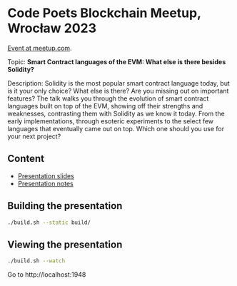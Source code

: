 # Code Poets Blockchain Meetup, Wrocław 2023
[Event at meetup.com](https://www.meetup.com/wroclaw-blockchain-meetup/events/292148616/).

Topic: **Smart Contract languages of the EVM: What else is there besides Solidity?**

Description: Solidity is the most popular smart contract language today, but is it your only choice?
What else is there?
Are you missing out on important features?
The talk walks you through the evolution of smart contract languages built on top of the EVM,
showing off their strengths and weaknesses, contrasting them with Solidity as we know it today.
From the early implementations, through esoteric experiments to the select few languages that
eventually came out on top. Which one should you use for your next project?

## Content
- [Presentation slides](slides.md)
- [Presentation notes](notes.md)

## Building the presentation
```bash
./build.sh --static build/
```

## Viewing the presentation
```bash
./build.sh --watch
```

Go to http://localhost:1948
